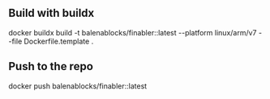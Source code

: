 
## Build with buildx
docker buildx build -t balenablocks/finabler::latest --platform linux/arm/v7 --file Dockerfile.template .

## Push to the repo
docker push balenablocks/finabler::latest